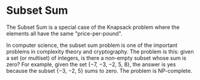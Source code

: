 # Subset Sum #

The Subset Sum is a special case of the Knapsack problem where the elements all have the same "price-per-pound".

In computer science, the subset sum problem is one of the important problems in complexity theory and cryptography. The problem is this: given a set (or multiset) of integers, is there a non-empty subset whose sum is zero? For example, given the set {−7, −3, −2, 5, 8}, the answer is yes because the subset {−3, −2, 5} sums to zero. The problem is NP-complete.
